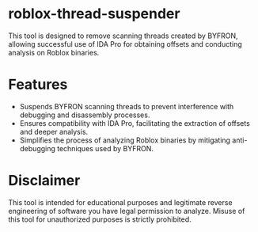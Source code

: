 # roblox-thread-suspender
This tool is designed to remove scanning threads created by BYFRON, allowing successful use of IDA Pro for obtaining offsets and conducting analysis on Roblox binaries.

# Features
- Suspends BYFRON scanning threads to prevent interference with debugging and disassembly processes.
- Ensures compatibility with IDA Pro, facilitating the extraction of offsets and deeper analysis.
- Simplifies the process of analyzing Roblox binaries by mitigating anti-debugging techniques used by BYFRON.

# Disclaimer
This tool is intended for educational purposes and legitimate reverse engineering of software you have legal permission to analyze. Misuse of this tool for unauthorized purposes is strictly prohibited.
